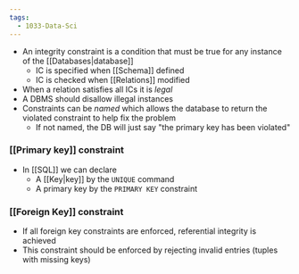 ```yaml
---
tags:
  - 1033-Data-Sci
---
```

- An integrity constraint is a condition that must be true for any instance of the [[Databases|database]]
	- IC is specified when [[Schema]] defined
	- IC is checked when [[Relations]] modified
- When a relation satisfies all ICs it is *legal*
- A DBMS should disallow illegal instances
- Constraints can be *named* which allows the database to return the violated constraint to help fix the problem
	- If not named, the DB will just say "the primary key has been violated"
### [[Primary key]] constraint
- In [[SQL]] we can declare
	- A [[Key|key]] by the `UNIQUE` command
	- A primary key by the `PRIMARY KEY` constraint
### [[Foreign Key]] constraint
- If all foreign key constraints are enforced, referential integrity is achieved
- This constraint should be enforced by rejecting invalid entries (tuples with missing keys)